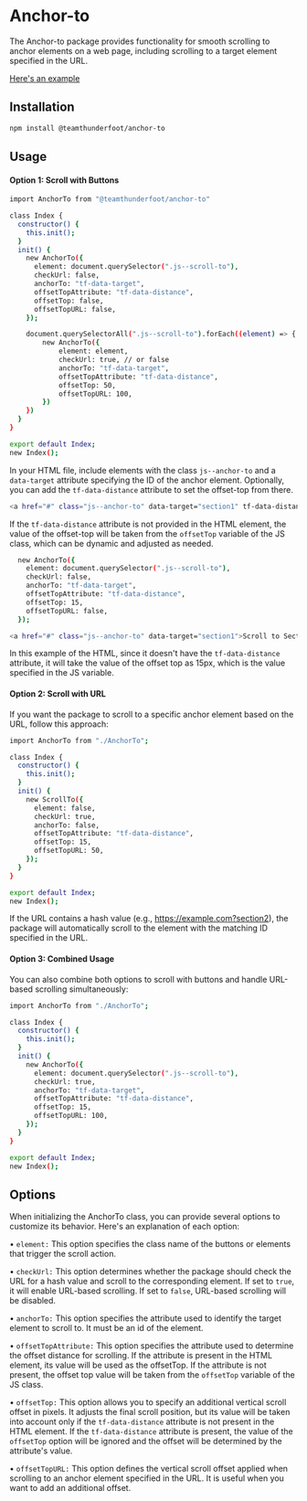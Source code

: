 # Anchor-to

The Anchor-to package provides functionality for smooth scrolling to anchor elements on a web page, including scrolling to a target element specified in the URL.

[Here's an example](https://team-thunderfoot.github.io/anchor-to/dist/index.html)

## Installation

```sh
npm install @teamthunderfoot/anchor-to
```

## Usage

#### Option 1: Scroll with Buttons

```sh
import AnchorTo from "@teamthunderfoot/anchor-to"

class Index {
  constructor() {
    this.init();
  }
  init() {
    new AnchorTo({
      element: document.querySelector(".js--scroll-to"),
      checkUrl: false,
      anchorTo: "tf-data-target",
      offsetTopAttribute: "tf-data-distance",
      offsetTop: false,
      offsetTopURL: false,
    });

    document.querySelectorAll(".js--scroll-to").forEach((element) => {
        new AnchorTo({
            element: element,
            checkUrl: true, // or false
            anchorTo: "tf-data-target",
            offsetTopAttribute: "tf-data-distance",
            offsetTop: 50,
            offsetTopURL: 100,
        })
    })
  }
}

export default Index;
new Index();
```

In your HTML file, include elements with the class `js--anchor-to` and a `data-target` attribute specifying the ID of the anchor element. Optionally, you can add the `tf-data-distance` attribute to set the offset-top from there.

```sh
<a href="#" class="js--anchor-to" data-target="section1" tf-data-distance="50">Scroll to Section 1</a>
```

If the `tf-data-distance` attribute is not provided in the HTML element, the value of the offset-top will be taken from the `offsetTop` variable of the JS class, which can be dynamic and adjusted as needed.

```sh
  new AnchorTo({
    element: document.querySelector(".js--scroll-to"),
    checkUrl: false,
    anchorTo: "tf-data-target",
    offsetTopAttribute: "tf-data-distance",
    offsetTop: 15,
    offsetTopURL: false,
  });
```

```sh
<a href="#" class="js--anchor-to" data-target="section1">Scroll to Section 1</a>
```

In this example of the HTML, since it doesn't have the `tf-data-distance` attribute, it will take the value of the offset top as 15px, which is the value specified in the JS variable.

#### Option 2: Scroll with URL

If you want the package to scroll to a specific anchor element based on the URL, follow this approach:

```sh
import AnchorTo from "./AnchorTo";

class Index {
  constructor() {
    this.init();
  }
  init() {
    new ScrollTo({
      element: false,
      checkUrl: true,
      anchorTo: false,
      offsetTopAttribute: "tf-data-distance",
      offsetTop: 15,
      offsetTopURL: 50,
    });
  }
}

export default Index;
new Index();
```

If the URL contains a hash value (e.g., https://example.com?section2), the package will automatically scroll to the element with the matching ID specified in the URL.

#### Option 3: Combined Usage

You can also combine both options to scroll with buttons and handle URL-based scrolling simultaneously:

```sh
import AnchorTo from "./AnchorTo";

class Index {
  constructor() {
    this.init();
  }
  init() {
    new AnchorTo({
      element: document.querySelector(".js--scroll-to"),
      checkUrl: true,
      anchorTo: "tf-data-target",
      offsetTopAttribute: "tf-data-distance",
      offsetTop: 15,
      offsetTopURL: 100,
    });
  }
}

export default Index;
new Index();
```

## Options

When initializing the AnchorTo class, you can provide several options to customize its behavior. Here's an explanation of each option:

• `element:` This option specifies the class name of the buttons or elements that trigger the scroll action.

• `checkUrl:` This option determines whether the package should check the URL for a hash value and scroll to the corresponding element. If set to `true`, it will enable URL-based scrolling. If set to `false`, URL-based scrolling will be disabled.

• `anchorTo:` This option specifies the attribute used to identify the target element to scroll to. It must be an id of the element.

• `offsetTopAttribute:` This option specifies the attribute used to determine the offset distance for scrolling. If the attribute is present in the HTML element, its value will be used as the offsetTop. If the attribute is not present, the offset top value will be taken from the `offsetTop` variable of the JS class.

• `offsetTop:` This option allows you to specify an additional vertical scroll offset in pixels. It adjusts the final scroll position, but its value will be taken into account only if the `tf-data-distance` attribute is not present in the HTML element. If the `tf-data-distance` attribute is present, the value of the `offsetTop` option will be ignored and the offset will be determined by the attribute's value.

• `offsetTopURL:` This option defines the vertical scroll offset applied when scrolling to an anchor element specified in the URL. It is useful when you want to add an additional offset.
